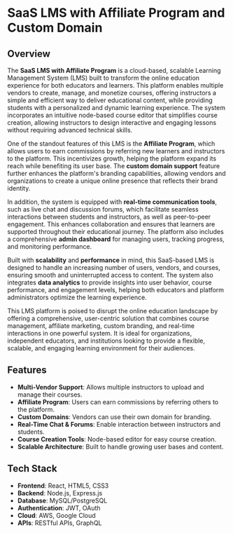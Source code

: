 # SaaS LMS with Affiliate Program and Custom Domain

## Overview

The **SaaS LMS with Affiliate Program** is a cloud-based, scalable Learning Management System (LMS) built to transform the online education experience for both educators and learners. This platform enables multiple vendors to create, manage, and monetize courses, offering instructors a simple and efficient way to deliver educational content, while providing students with a personalized and dynamic learning experience. The system incorporates an intuitive node-based course editor that simplifies course creation, allowing instructors to design interactive and engaging lessons without requiring advanced technical skills.

One of the standout features of this LMS is the **Affiliate Program**, which allows users to earn commissions by referring new learners and instructors to the platform. This incentivizes growth, helping the platform expand its reach while benefiting its user base. The **custom domain support** feature further enhances the platform's branding capabilities, allowing vendors and organizations to create a unique online presence that reflects their brand identity.

In addition, the system is equipped with **real-time communication tools**, such as live chat and discussion forums, which facilitate seamless interactions between students and instructors, as well as peer-to-peer engagement. This enhances collaboration and ensures that learners are supported throughout their educational journey. The platform also includes a comprehensive **admin dashboard** for managing users, tracking progress, and monitoring performance.

Built with **scalability** and **performance** in mind, this SaaS-based LMS is designed to handle an increasing number of users, vendors, and courses, ensuring smooth and uninterrupted access to content. The system also integrates **data analytics** to provide insights into user behavior, course performance, and engagement levels, helping both educators and platform administrators optimize the learning experience.

This LMS platform is poised to disrupt the online education landscape by offering a comprehensive, user-centric solution that combines course management, affiliate marketing, custom branding, and real-time interactions in one powerful system. It is ideal for organizations, independent educators, and institutions looking to provide a flexible, scalable, and engaging learning environment for their audiences.


## Features
- **Multi-Vendor Support**: Allows multiple instructors to upload and manage their courses.
- **Affiliate Program**: Users can earn commissions by referring others to the platform.
- **Custom Domains**: Vendors can use their own domain for branding.
- **Real-Time Chat & Forums**: Enable interaction between instructors and students.
- **Course Creation Tools**: Node-based editor for easy course creation.
- **Scalable Architecture**: Built to handle growing user bases and content.

## Tech Stack
- **Frontend**: React, HTML5, CSS3
- **Backend**: Node.js, Express.js
- **Database**: MySQL/PostgreSQL
- **Authentication**: JWT, OAuth
- **Cloud**: AWS, Google Cloud
- **APIs**: RESTful APIs, GraphQL

